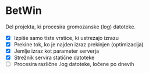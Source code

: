 # BetWin
Del projekta, ki procesira gromozanske (log) datoteke.
* [x] Izpiše samo tiste vrstice, ki ustrezajo izrazu
* [x] Prekine tok, ko je najden izraz prekinjen (optimizacija)
* [x] Jemlje izraz kot parameter serverja
* [x] Strežnik servira statične datoteke
* [ ] Procesira različne .log datoteke, ločene po dnevih
